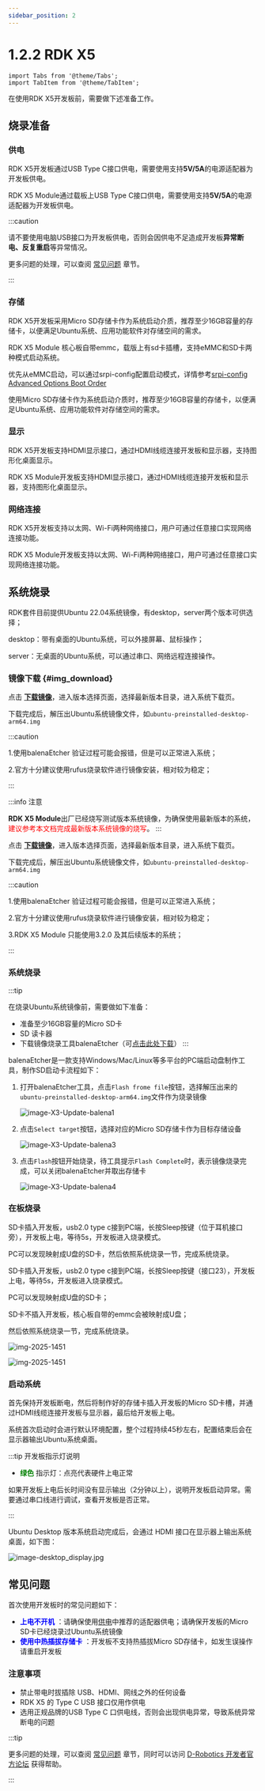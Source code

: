 ```yaml
---
sidebar_position: 2
---
```


# 1.2.2 RDK X5

```mdx-code-block
import Tabs from '@theme/Tabs';
import TabItem from '@theme/TabItem';
```

在使用RDK X5开发板前，需要做下述准备工作。

## 烧录准备

### **供电**

<Tabs groupId="rdk-type">
<TabItem value="x3" label="RDK X5">

RDK X5开发板通过USB Type C接口供电，需要使用支持**5V/5A**的电源适配器为开发板供电。

</TabItem>
<TabItem value="x5md" label="RDK X5 Module">

RDK X5 Module通过载板上USB Type C接口供电，需要使用支持**5V/5A**的电源适配器为开发板供电。

</TabItem>
</Tabs>

:::caution

请不要使用电脑USB接口为开发板供电，否则会因供电不足造成开发板**异常断电、反复重启**等异常情况。

更多问题的处理，可以查阅 [常见问题](../../08_FAQ/01_hardware_and_system.md) 章节。

:::


### **存储** 

<Tabs groupId="rdk-type">
<TabItem value="x3" label="RDK X5">

RDK X5开发板采用Micro SD存储卡作为系统启动介质，推荐至少16GB容量的存储卡，以便满足Ubuntu系统、应用功能软件对存储空间的需求。

</TabItem>
<TabItem value="x5md" label="RDK X5 Module">

RDK X5 Module 核心板自带emmc，载版上有sd卡插槽，支持eMMC和SD卡两种模式启动系统。

优先从eMMC启动，可以通过srpi-config配置启动模式，详情参考[srpi-config Advanced Options Boot Order](../../System_configuration/srpi-config#advanced-options)

使用Micro SD存储卡作为系统启动介质时，推荐至少16GB容量的存储卡，以便满足Ubuntu系统、应用功能软件对存储空间的需求。

</TabItem>
</Tabs>


### **显示** 

<Tabs groupId="rdk-type">
<TabItem value="x3" label="RDK X5">

RDK X5开发板支持HDMI显示接口，通过HDMI线缆连接开发板和显示器，支持图形化桌面显示。

</TabItem>
<TabItem value="x5md" label="RDK X5 Module">

RDK X5 Module开发板支持HDMI显示接口，通过HDMI线缆连接开发板和显示器，支持图形化桌面显示。

</TabItem>
</Tabs>

### **网络连接**

<Tabs groupId="rdk-type">
<TabItem value="x3" label="RDK X5">

RDK X5开发板支持以太网、Wi-Fi两种网络接口，用户可通过任意接口实现网络连接功能。

</TabItem>
<TabItem value="x5md" label="RDK X5 Module">

RDK X5 Module开发板支持以太网、Wi-Fi两种网络接口，用户可通过任意接口实现网络连接功能。

</TabItem>
</Tabs>

## 系统烧录

RDK套件目前提供Ubuntu 22.04系统镜像，有desktop，server两个版本可供选择；

desktop：带有桌面的Ubuntu系统，可以外接屏幕、鼠标操作；

server：无桌面的Ubuntu系统，可以通过串口、网络远程连接操作。

### 镜像下载 {#img_download}

<Tabs groupId="rdk-type">
<TabItem value="x3" label="RDK X5">

点击 [**下载镜像**](https://archive.d-robotics.cc/downloads/os_images/rdk_x5)，进入版本选择页面，选择最新版本目录，进入系统下载页。

下载完成后，解压出Ubuntu系统镜像文件，如`ubuntu-preinstalled-desktop-arm64.img`

:::caution

1.使用balenaEtcher 验证过程可能会报错，但是可以正常进入系统；

2.官方十分建议使用rufus烧录软件进行镜像安装，相对较为稳定；

:::

</TabItem>
<TabItem value="x5md" label="RDK X5 Module">

:::info 注意

**RDK X5 Module**出厂已经烧写测试版本系统镜像，为确保使用最新版本的系统，<font color='Red'>建议参考本文档完成最新版本系统镜像的烧写</font>。
:::

点击 [**下载镜像**](https://archive.d-robotics.cc/downloads/os_images/rdk_x5)，进入版本选择页面，选择最新版本目录，进入系统下载页。

下载完成后，解压出Ubuntu系统镜像文件，如`ubuntu-preinstalled-desktop-arm64.img`

:::caution

1.使用balenaEtcher 验证过程可能会报错，但是可以正常进入系统；

2.官方十分建议使用rufus烧录软件进行镜像安装，相对较为稳定；

3.RDK X5 Module 只能使用3.2.0 及其后续版本的系统；

:::

</TabItem>
</Tabs>

### 系统烧录

:::tip

在烧录Ubuntu系统镜像前，需要做如下准备：
- 准备至少16GB容量的Micro SD卡
- SD 读卡器
- 下载镜像烧录工具balenaEtcher（可[点击此处下载](https://www.balena.io/etcher/)）
:::

balenaEtcher是一款支持Windows/Mac/Linux等多平台的PC端启动盘制作工具，制作SD启动卡流程如下：
1. 打开balenaEtcher工具，点击`Flash frome file`按钮，选择解压出来的`ubuntu-preinstalled-desktop-arm64.img`文件作为烧录镜像 

    ![image-X3-Update-balena1](https://rdk-doc.oss-cn-beijing.aliyuncs.com/doc/img/01_Quick_start/image/install_os/image-X3-Update-balena1.png)

2. 点击`Select target`按钮，选择对应的Micro SD存储卡作为目标存储设备  

    ![image-X3-Update-balena3](https://rdk-doc.oss-cn-beijing.aliyuncs.com/doc/img/01_Quick_start/image/install_os/image-X3-Update-balena3.png)

3. 点击`Flash`按钮开始烧录，待工具提示`Flash Complete`时，表示镜像烧录完成，可以关闭balenaEtcher并取出存储卡

    ![image-X3-Update-balena4](https://rdk-doc.oss-cn-beijing.aliyuncs.com/doc/img/01_Quick_start/image/install_os/image-X3-Update-balena4.png)

### 在板烧录

<Tabs groupId="rdk-type">
<TabItem value="x3" label="RDK X5">

SD卡插入开发板，usb2.0 type c接到PC端，长按Sleep按键（位于耳机接口旁），开发板上电，等待5s，开发板进入烧录模式。

PC可以发现映射成U盘的SD卡，然后依照系统烧录一节，完成系统烧录。

</TabItem>
<TabItem value="x5md" label="RDK X5 Module">

SD卡插入开发板，usb2.0 type c接到PC端，长按Sleep按键（接口23），开发板上电，等待5s，开发板进入烧录模式。

PC可以发现映射成U盘的SD卡；

SD卡不插入开发板，核心板自带的emmc会被映射成U盘；

然后依照系统烧录一节，完成系统烧录。

</TabItem>
</Tabs>

![img-2025-1451](https://rdk-doc.oss-cn-beijing.aliyuncs.com/doc/img/01_Quick_start/image/install_os/img-2025-1451.png)

![img-2025-1451](https://rdk-doc.oss-cn-beijing.aliyuncs.com/doc/img/01_Quick_start/image/install_os/img-2025-1452.png)

### 启动系统


首先保持开发板断电，然后将制作好的存储卡插入开发板的Micro SD卡槽，并通过HDMI线缆连接开发板与显示器，最后给开发板上电。

系统首次启动时会进行默认环境配置，整个过程持续45秒左右，配置结束后会在显示器输出Ubuntu系统桌面。



:::tip 开发板指示灯说明



* **<font color='Green'>绿色</font>** 指示灯：点亮代表硬件上电正常



如果开发板上电后长时间没有显示输出（2分钟以上），说明开发板启动异常。需要通过串口线进行调试，查看开发板是否正常。

:::



Ubuntu Desktop 版本系统启动完成后，会通过 HDMI 接口在显示器上输出系统桌面，如下图：

![image-desktop_display.jpg](https://rdk-doc.oss-cn-beijing.aliyuncs.com/doc/img/01_Quick_start/image/install_os/image-desktop_display.jpg)

## **常见问题**  

首次使用开发板时的常见问题如下：

- **<font color='Blue'>上电不开机</font>** ：请确保使用[供电](#供电)中推荐的适配器供电；请确保开发板的Micro SD卡已经烧录过Ubuntu系统镜像
- **<font color='Blue'>使用中热插拔存储卡</font>** ：开发板不支持热插拔Micro SD存储卡，如发生误操作请重启开发板



### **注意事项**

- 禁止带电时拔插除 USB、HDMI、网线之外的任何设备
- RDK X5 的 Type C USB 接口仅用作供电 
- 选用正规品牌的USB Type C 口供电线，否则会出现供电异常，导致系统异常断电的问题



:::tip

更多问题的处理，可以查阅 [常见问题](../../08_FAQ/01_hardware_and_system.md) 章节，同时可以访问 [D-Robotics 开发者官方论坛](https://developer.d-robotics.cc/forum) 获得帮助。

:::